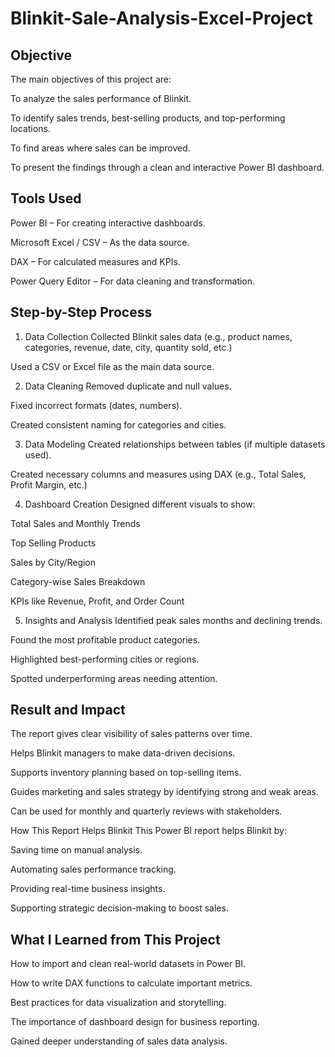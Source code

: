 #  Blinkit-Sale-Analysis-Excel-Project


## Objective
The main objectives of this project are:

To analyze the sales performance of Blinkit.

To identify sales trends, best-selling products, and top-performing locations.

To find areas where sales can be improved.

To present the findings through a clean and interactive Power BI dashboard.

## Tools Used
Power BI – For creating interactive dashboards.

Microsoft Excel / CSV – As the data source.

DAX – For calculated measures and KPIs.

Power Query Editor – For data cleaning and transformation.

## Step-by-Step Process

1. Data Collection
  Collected Blinkit sales data (e.g., product names, categories, revenue, date, city, quantity sold, etc.)
  
  Used a CSV or Excel file as the main data source.

2. Data Cleaning
  Removed duplicate and null values.
  
  Fixed incorrect formats (dates, numbers).
  
  Created consistent naming for categories and cities.

3. Data Modeling
  Created relationships between tables (if multiple datasets used).
  
  Created necessary columns and measures using DAX (e.g., Total Sales, Profit Margin, etc.)

4. Dashboard Creation
  Designed different visuals to show:
  
  Total Sales and Monthly Trends
  
  Top Selling Products
  
  Sales by City/Region
  
  Category-wise Sales Breakdown

  KPIs like Revenue, Profit, and Order Count

5. Insights and Analysis
  Identified peak sales months and declining trends.
  
  Found the most profitable product categories.
  
  Highlighted best-performing cities or regions.
  
  Spotted underperforming areas needing attention.
  

## Result and Impact
The report gives clear visibility of sales patterns over time.

Helps Blinkit managers to make data-driven decisions.

Supports inventory planning based on top-selling items.

Guides marketing and sales strategy by identifying strong and weak areas.

Can be used for monthly and quarterly reviews with stakeholders.

How This Report Helps Blinkit
This Power BI report helps Blinkit by:

Saving time on manual analysis.

Automating sales performance tracking.

Providing real-time business insights.

Supporting strategic decision-making to boost sales.

## What I Learned from This Project
How to import and clean real-world datasets in Power BI.

How to write DAX functions to calculate important metrics.

Best practices for data visualization and storytelling.

The importance of dashboard design for business reporting.

Gained deeper understanding of sales data analysis.
